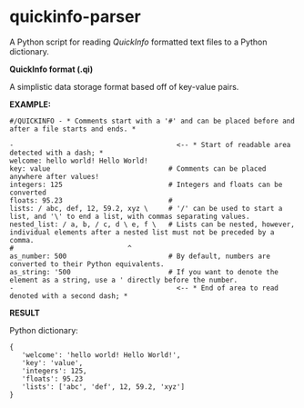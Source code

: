 # quickinfo-parser

A Python script for reading *QuickInfo* formatted text files to a Python dictionary.

**QuickInfo format (.qi)**

A simplistic data storage format based off of key-value pairs.

**EXAMPLE:**

```
#/QUICKINFO - * Comments start with a '#' and can be placed before and after a file starts and ends. *

-                                        <-- * Start of readable area detected with a dash; *
welcome: hello world! Hello World!
key: value                             # Comments can be placed anywhere after values!
integers: 125                          # Integers and floats can be converted
floats: 95.23                          #
lists: / abc, def, 12, 59.2, xyz \     # '/' can be used to start a list, and '\' to end a list, with commas separating values.
nested_list: / a, b, / c, d \ e, f \   # Lists can be nested, however, individual elements after a nested list must not be preceded by a comma.
#                            ^
as_number: 500                         # By default, numbers are converted to their Python equivalents.
as_string: '500                        # If you want to denote the element as a string, use a ' directly before the number.
-                                        <-- * End of area to read denoted with a second dash; *
```

**RESULT**

Python dictionary:

```
{
   'welcome': 'hello world! Hello World!',
   'key': 'value',
   'integers': 125,
   'floats': 95.23
   'lists': ['abc', 'def', 12, 59.2, 'xyz']
}
```

